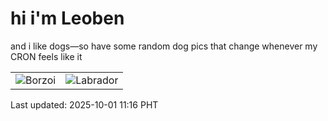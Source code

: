 # hi i'm Leoben

and i like dogs—so have some random dog pics that change whenever my CRON feels like it

|  |  |
|--------|----------|
| ![Borzoi](https://random-dog-vercel.vercel.app/api/random-borzoi?v=1759288601) | ![Labrador](https://random-dog-vercel.vercel.app/api/random-labrador?v=1759288601) |

Last updated: 2025-10-01 11:16 PHT
